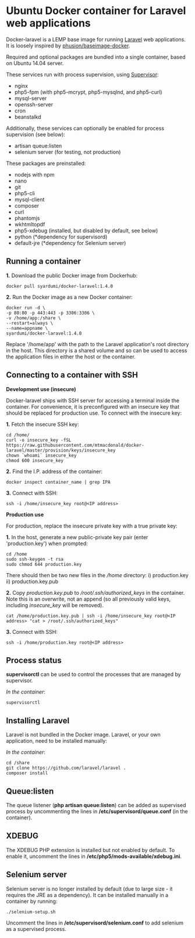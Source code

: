 Ubuntu Docker container for Laravel web applications
====================================================

Docker-laravel is a LEMP base image for running [Laravel](https://github.com/laravel/laravel) web applications. It
is loosely inspired by [phusion/baseimage-docker](https://github.com/phusion/baseimage-docker).

Required and optional packages are bundled into a single container, based on Ubuntu 14.04 server.

These services run with process supervision, using [Supervisor](http://supervisord.org):

- nginx
- php5-fpm (with php5-mcrypt, php5-mysqlnd, and php5-curl)
- mysql-server
- openssh-server
- cron
- beanstalkd

Additionally, these services can optionally be enabled for process supervision (see below):

- artisan queue:listen
- selenium server (for testing, not production)

These packages are preinstalled:

- nodejs with npm
- nano
- git
- php5-cli
- mysql-client
- composer
- curl
- phantomjs
- wkhtmltopdf
- php5-xdebug (installed, but disabled by default, see below)
- python (*dependency for supervisord)
- default-jre (*dependency for Selenium server)

Running a container
-------------------

**1.** Download the public Docker image from Dockerhub:

	docker pull syardumi/docker-laravel:1.4.0

**2.** Run the Docker image as a new Docker container:

	docker run -d \
	-p 80:80 -p 443:443 -p 3306:3306 \
	-v /home/app:/share \
	--restart=always \
	--name=appname \
	syardumi/docker-laravel:1.4.0

Replace '/home/app' with the path to the Laravel application's root directory in the host. This directory is a shared 
volume and so can be used to access the application files in either the host or the container.

Connecting to a container with SSH
----------------------------------

**Development use (insecure)**

Docker-laravel ships with SSH server for accessing a terminal inside the container. For convenience, it is preconfigured 
with an insecure key that should be replaced for production use. To connect with the insecure key:

**1.** Fetch the insecure SSH key:

	cd /home/
	curl -o insecure_key -fSL https://raw.githubusercontent.com/mtmacdonald/docker-laravel/master/provision/keys/insecure_key
	chown `whoami` insecure_key
	chmod 600 insecure_key

**2.** Find the I.P. address of the container:

	docker inspect container_name | grep IPA

**3.** Connect with SSH:

	ssh -i /home/insecure_key root@<IP address>

**Production use**

For production, replace the insecure private key with a true private key:

**1.** In the host, generate a new public-private key pair (enter 'production.key') when prompted:

	cd /home
	sudo ssh-keygen -t rsa
	sudo chmod 644 production.key

There should then be two new files in the */home* directory: i) production.key ii) production.key.pub

**2.** Copy *production.key.pub* to */root/.ssh/authorized_keys* in the container. Note this is an overwrite, not an append 
(so all previously valid keys, including *insecure_key* will be removed).

	cat /home/production.key.pub | ssh -i /home/insecure_key root@<IP address> "cat > /root/.ssh/authorized_keys"

**3.** Connect with SSH:

	ssh -i /home/production.key root@<IP address>

Process status
--------------

**supervisorctl** can be used to control the processes that are managed by supervisor.

*In the container*:

	supervisorctl

Installing Laravel
------------------

Laravel is not bundled in the Docker image. Laravel, or your own application, need to be installed manually:

*In the container*:

	cd /share
	git clone https://github.com/laravel/laravel .
	composer install

Queue:listen
------------

The queue listener (**php artisan queue:listen**) can be added as supervised process by uncommenting the lines in
**/etc/supervisord/queue.conf** (in the container).

XDEBUG
------

The XDEBUG PHP extension is installed but not enabled by default. To enable it, uncomment the lines in 
**/etc/php5/mods-available/xdebug.ini**.

Selenium server
---------------

Selenium server is no longer installed by default (due to large size - it requires the JRE as a dependency).
It can be installed manually in a container by running: 

	./selenium-setup.sh

Uncomment the lines in **/etc/supervisord/selenium.conf** to add selenium as a supervised process.
